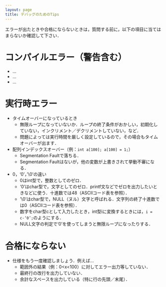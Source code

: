 ```yaml
---
layout: page
title: デバッグのためのTips
---
```


エラーが出たときや合格にならないときは，質問する前に，以下の項目に当てはまらないか確認して下さい．

# コンパイルエラー（警告含む）
* ...
* ...
* ...

# 実行時エラー
* タイムオーバーになっているとき
    * 無限ループになっていないか．ループの終了条件がおかしい，初期化していない，インクリメント／デクリメントしていない，など．
    * 問題によっては実行時間を厳しく設定しているので，その場合もタイムオーバーが出ます．
* 配列インデックスオーバー（例：`int a[100]; a[100] = 1;`）
    * Segmentation Faultで落ちる．
    * Segmentation Faultはないが，他の変数が上書きされて挙動不審になる．
* 0，‘0’，’\0’の違い
    * 0はint型で，整数としてのゼロ．
    * ‘0’はchar型で，文字としてのゼロ．printf文などでゼロを出力したいときなどに使う．十進数では48（ASCIIコード表を参照）．
    * ’\0’はchar型で，NULL（ヌル）文字と呼ばれる．文字列の終了十進数では0（ASCIIコード表を参照）．
    * 数字をchar型cとして入力したとき，int型iに変換するときには，`i = c-‘0’;`のようにする．
    * NULL文字の判定で‘0’を使ってしまうと無限ループになったりする．

# 合格にならない
* 仕様をもう一度確認しましょう．例えば…
    * 範囲外の結果（例：0<x<100）に対してエラー出力等していない．
    * 最終行の改行を出力していない．
    * 余計なスペースを出力している（特に行の先頭／末尾）．
